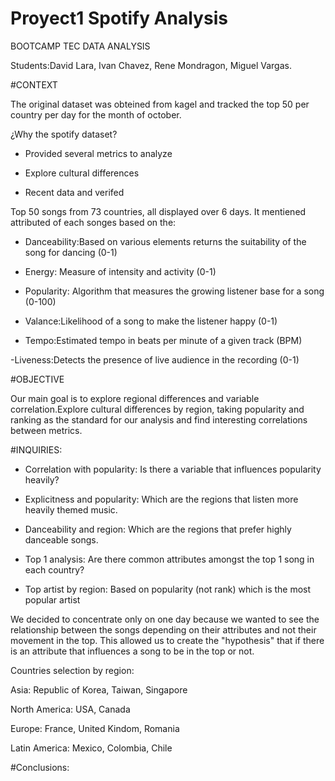 # Proyect1 Spotify Analysis 

BOOTCAMP TEC DATA ANALYSIS

Students:David Lara, Ivan Chavez, Rene Mondragon, Miguel Vargas.

#CONTEXT

The original dataset was obteined from kagel and tracked the top 50 per country per day for the month of october.

¿Why the spotify dataset?

- Provided several metrics to analyze

- Explore cultural differences

- Recent data and verifed

Top 50 songs from 73 countries, all displayed over 6 days. It mentiened attributed of each songes based on the:

- Danceability:Based on various elements returns the suitability of the song for dancing (0-1)

- Energy: Measure of intensity and activity (0-1)

- Popularity: Algorithm that measures the growing listener base for a song (0-100)

- Valance:Likelihood of a song to make the listener happy (0-1)

- Tempo:Estimated tempo in beats per minute of a given track (BPM)

-Liveness:Detects the presence of  live audience in the recording (0-1)

#OBJECTIVE 

Our main goal is to explore regional differences and variable correlation.Explore cultural differences by region, taking popularity and ranking as the standard for our analysis and find interesting correlations between metrics.

#INQUIRIES:

  - Correlation with popularity:
  Is there a variable that influences popularity heavily?
  
  - Explicitness and popularity:
  Which are the regions that listen more heavily themed music.
  
  - Danceability and region:
  Which are the regions that prefer highly danceable songs.
  
  - Top 1 analysis:
  Are there common attributes amongst the top 1 song in each country?

  - Top artist by region:
  Based on popularity (not rank) which is the most popular artist

We decided to concentrate only on one day because we wanted to see the relationship between the songs depending on their attributes and not their movement in the top. This allowed us to create the "hypothesis" that if there is an attribute that influences a song to be in the top or not.


Countries selection by region:

Asia: Republic of Korea, Taiwan, Singapore

North America: USA, Canada

Europe: France, United Kindom, Romania

Latin America: Mexico, Colombia, Chile


#Conclusions:


  
